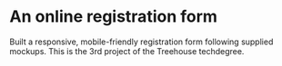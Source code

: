 # An online registration form
  Built a responsive, mobile-friendly registration form following supplied mockups. This is the 3rd project of the Treehouse techdegree.
